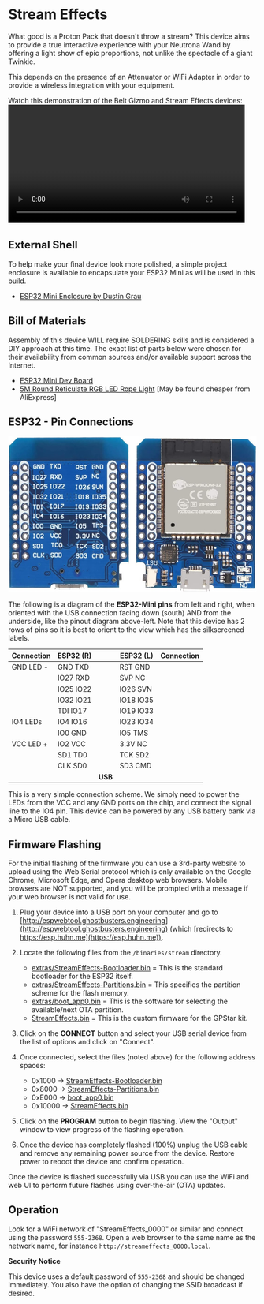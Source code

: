 # Stream Effects

What good is a Proton Pack that doesn't throw a stream? This device aims to provide a true interactive experience with your Neutrona Wand by offering a light show of epic proportions, not unlike the spectacle of a giant Twinkie.

This depends on the presence of an Attenuator or WiFi Adapter in order to provide a wireless integration with your equipment.

Watch this demonstration of the Belt Gizmo and Stream Effects devices:
<video src="../videos/effects_demo.webm" controls width="480">
  Your browser does not support the video tag.
</video>

## External Shell

To help make your final device look more polished, a simple project enclosure is available to encapsulate your ESP32 Mini as will be used in this build.

- [ESP32 Mini Enclosure by Dustin Grau](https://www.tinkercad.com/things/39nAaTEvdFY-esp32-mini-enclosure?sharecode=MeckPb0Cxp0IQtvAr5UArlMZEFwcrhd_EKvVeLHaFFM)

## Bill of Materials

Assembly of this device WILL require SOLDERING skills and is considered a DIY approach at this time. The exact list of parts below were chosen for their availability from common sources and/or available support across the Internet.

* [ESP32 Mini Dev Board](https://a.co/d/dMZEs5r)
* [5M Round Reticulate RGB LED Rope Light](https://a.co/d/j8L33dh) [May be found cheaper from AliExpress]

## ESP32 - Pin Connections

![](images/ESP32-Mini.jpg)

The following is a diagram of the **ESP32-Mini pins** from left and right, when oriented with the USB connection facing down (south) AND from the underside, like the pinout diagram above-left. Note that this device has 2 rows of pins so it is best to orient to the view which has the silkscreened labels.

| Connection | ESP32 (R) |     | ESP32 (L) | Connection |
|------------|-----------|-----|-----------|------------|
| GND LED -  | GND   TXD |     | RST   GND |            |
|            | IO27  RXD |     | SVP    NC |            |
|            | IO25 IO22 |     | IO26  SVN |            |
|            | IO32 IO21 |     | IO18 IO35 |            |
|            | TDI  IO17 |     | IO19 IO33 |            |
| IO4 LEDs   | IO4  IO16 |     | IO23 IO34 |            |
|            | IO0   GND |     | IO5   TMS |            |
| VCC LED +  | IO2   VCC |     | 3.3V   NC |            |
|            | SD1   TD0 |     | TCK   SD2 |            |
|            | CLK   SD0 |     | SD3   CMD |            |
|            |         | **USB** |         |            |

This is a very simple connection scheme. We simply need to power the LEDs from the VCC and any GND ports on the chip, and connect the signal line to the IO4 pin. This device can be powered by any USB battery bank via a Micro USB cable.

## Firmware Flashing


For the initial flashing of the firmware you can use a 3rd-party website to upload using the Web Serial protocol which is only available on the Google Chrome, Microsoft Edge, and Opera desktop web browsers. Mobile browsers are NOT supported, and you will be prompted with a message if your web browser is not valid for use.

1. Plug your device into a USB port on your computer and go to [http://espwebtool.ghostbusters.engineering](http://espwebtool.ghostbusters.engineering) (which [redirects to https://esp.huhn.me](https://esp.huhn.me)).

1. Locate the following files from the `/binaries/stream` directory.

	* [extras/StreamEffects-Bootloader.bin](https://github.com/gpstar81/GPStar-proton-pack/blob/main/binaries/stream/extras/StreamEffects-Bootloader.bin?raw=1) = This is the standard bootloader for the ESP32 itself.
	* [extras/StreamEffects-Partitions.bin](https://github.com/gpstar81/GPStar-proton-pack/blob/main/binaries/stream/extras/StreamEffects-Partitions.bin?raw=1) = This specifies the partition scheme for the flash memory.
	* [extras/boot_app0.bin](https://github.com/gpstar81/GPStar-proton-pack/blob/main/binaries/stream/extras/boot_app0.bin?raw=1) = This is the software for selecting the available/next OTA partition.
	* [StreamEffects.bin](https://github.com/gpstar81/GPStar-proton-pack/blob/main/binaries/stream/StreamEffects.bin?raw=1) = This is the custom firmware for the GPStar kit.

1. Click on the **CONNECT** button and select your USB serial device from the list of options and click on "Connect".

1. Once connected, select the files (noted above) for the following address spaces:

	* 0x1000 &rarr; [StreamEffects-Bootloader.bin](https://github.com/gpstar81/GPStar-proton-pack/blob/main/binaries/stream/extras/StreamEffects-Bootloader.bin?raw=1)
	* 0x8000 &rarr; [StreamEffects-Partitions.bin](https://github.com/gpstar81/GPStar-proton-pack/blob/main/binaries/stream/extras/StreamEffects-Partitions.bin?raw=1)
	* 0xE000 &rarr; [boot_app0.bin](https://github.com/gpstar81/GPStar-proton-pack/blob/main/binaries/stream/extras/boot_app0.bin?raw=1)
	* 0x10000 &rarr; [StreamEffects.bin](https://github.com/gpstar81/GPStar-proton-pack/blob/main/binaries/stream/StreamEffects.bin?raw=1)

1. Click on the **PROGRAM** button to begin flashing. View the "Output" window to view progress of the flashing operation.

1. Once the device has completely flashed (100%) unplug the USB cable and remove any remaining power source from the device. Restore power to reboot the device and confirm operation.

Once the device is flashed successfully via USB you can use the WiFi and web UI to perform future flashes using over-the-air (OTA) updates.

## Operation

Look for a WiFi network of "StreamEffects_0000" or similar and connect using the password `555-2368`. Open a web browser to the same name as the network name, for instance `http://streameffects_0000.local`.

**Security Notice**

This device uses a default password of `555-2368` and should be changed immediately. You also have the option of changing the SSID broadcast if desired.
